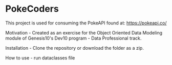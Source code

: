 # PokeCoders

This project is used for consuming the PokeAPI found at: https://pokeapi.co/

Motivation - Created as an exercise for the Object Oriented Data Modeling module of Genesis10's Dev10 program - Data Professional track.

Installation - Clone the repository or download the folder as a zip.

How to use - run dataclasses file 
